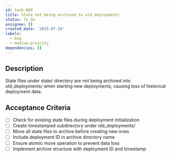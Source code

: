 ```yaml
---
id: task-009
title: State not being archived to old_deployments
status: To Do
assignee: []
created_date: '2025-07-20'
labels:
  - bug
  - medium-priority
dependencies: []
---
```


## Description

State files under state/ directory are not being archived into old_deployments/ when starting new deployments, causing loss of historical deployment data.

## Acceptance Criteria

- [ ] Check for existing state files during deployment initialization
- [ ] Create timestamped subdirectory under old_deployments/
- [ ] Move all state files to archive before creating new ones
- [ ] Include deployment ID in archive directory name
- [ ] Ensure atomic move operation to prevent data loss
- [ ] Implement archive structure with deployment ID and timestamp
